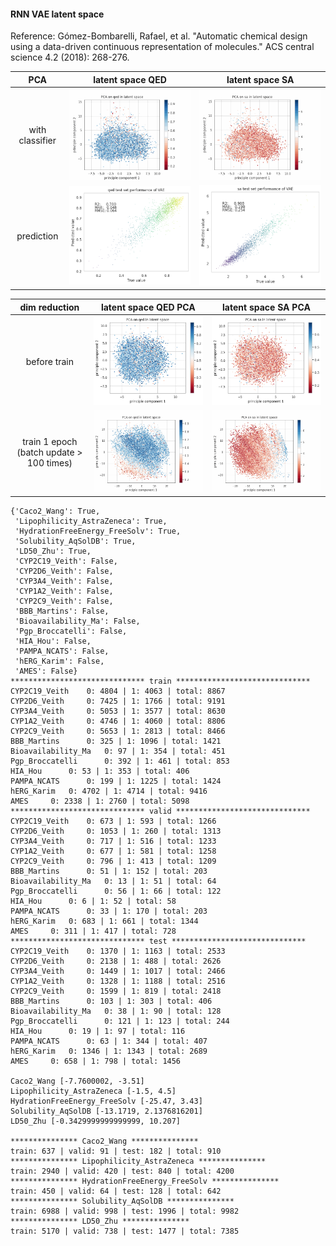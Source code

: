
#### RNN VAE latent space
Reference: Gómez-Bombarelli, Rafael, et al. "Automatic chemical design using a data-driven continuous representation of molecules." ACS central science 4.2 (2018): 268-276.
 
 | PCA | latent space QED    | latent space SA
:-----:|:-------------------------:|:-------------------------:
|with classifier| ![](figures/fig_11_09_qed.gif)  | ![](figures/fig_11_09_sa.gif) |
| prediction | ![](figures/qed_pred.png) | ![](figures/sa_pred.png) |




 | dim reduction | latent space QED PCA   | latent space SA PCA  
 :-----:|:-------------------------:|:-------------------------: 
 | before train |  ![](figures/qed_0.png)  |  ![](figures/sa_0.png)  
 | train 1 epoch (batch update > 100 times) |  ![](figures/qed_1.png)  |  ![](figures/sa_1.png)  









```
{'Caco2_Wang': True,
 'Lipophilicity_AstraZeneca': True,
 'HydrationFreeEnergy_FreeSolv': True,
 'Solubility_AqSolDB': True,
 'LD50_Zhu': True,
 'CYP2C19_Veith': False,
 'CYP2D6_Veith': False,
 'CYP3A4_Veith': False,
 'CYP1A2_Veith': False,
 'CYP2C9_Veith': False,
 'BBB_Martins': False,
 'Bioavailability_Ma': False,
 'Pgp_Broccatelli': False,
 'HIA_Hou': False,
 'PAMPA_NCATS': False,
 'hERG_Karim': False,
 'AMES': False}
****************************** train ******************************
CYP2C19_Veith 	 0: 4804 | 1: 4063 | total: 8867
CYP2D6_Veith 	 0: 7425 | 1: 1766 | total: 9191
CYP3A4_Veith 	 0: 5053 | 1: 3577 | total: 8630
CYP1A2_Veith 	 0: 4746 | 1: 4060 | total: 8806
CYP2C9_Veith 	 0: 5653 | 1: 2813 | total: 8466
BBB_Martins 	 0: 325 | 1: 1096 | total: 1421
Bioavailability_Ma 	 0: 97 | 1: 354 | total: 451
Pgp_Broccatelli 	 0: 392 | 1: 461 | total: 853
HIA_Hou 	 0: 53 | 1: 353 | total: 406
PAMPA_NCATS 	 0: 199 | 1: 1225 | total: 1424
hERG_Karim 	 0: 4702 | 1: 4714 | total: 9416
AMES 	 0: 2338 | 1: 2760 | total: 5098
****************************** valid ******************************
CYP2C19_Veith 	 0: 673 | 1: 593 | total: 1266
CYP2D6_Veith 	 0: 1053 | 1: 260 | total: 1313
CYP3A4_Veith 	 0: 717 | 1: 516 | total: 1233
CYP1A2_Veith 	 0: 677 | 1: 581 | total: 1258
CYP2C9_Veith 	 0: 796 | 1: 413 | total: 1209
BBB_Martins 	 0: 51 | 1: 152 | total: 203
Bioavailability_Ma 	 0: 13 | 1: 51 | total: 64
Pgp_Broccatelli 	 0: 56 | 1: 66 | total: 122
HIA_Hou 	 0: 6 | 1: 52 | total: 58
PAMPA_NCATS 	 0: 33 | 1: 170 | total: 203
hERG_Karim 	 0: 683 | 1: 661 | total: 1344
AMES 	 0: 311 | 1: 417 | total: 728
****************************** test ******************************
CYP2C19_Veith 	 0: 1370 | 1: 1163 | total: 2533
CYP2D6_Veith 	 0: 2138 | 1: 488 | total: 2626
CYP3A4_Veith 	 0: 1449 | 1: 1017 | total: 2466
CYP1A2_Veith 	 0: 1328 | 1: 1188 | total: 2516
CYP2C9_Veith 	 0: 1599 | 1: 819 | total: 2418
BBB_Martins 	 0: 103 | 1: 303 | total: 406
Bioavailability_Ma 	 0: 38 | 1: 90 | total: 128
Pgp_Broccatelli 	 0: 121 | 1: 123 | total: 244
HIA_Hou 	 0: 19 | 1: 97 | total: 116
PAMPA_NCATS 	 0: 63 | 1: 344 | total: 407
hERG_Karim 	 0: 1346 | 1: 1343 | total: 2689
AMES 	 0: 658 | 1: 798 | total: 1456

Caco2_Wang [-7.7600002, -3.51]
Lipophilicity_AstraZeneca [-1.5, 4.5]
HydrationFreeEnergy_FreeSolv [-25.47, 3.43]
Solubility_AqSolDB [-13.1719, 2.1376816201]
LD50_Zhu [-0.3429999999999999, 10.207]

*************** Caco2_Wang ***************
train: 637 | valid: 91 | test: 182 | total: 910
*************** Lipophilicity_AstraZeneca ***************
train: 2940 | valid: 420 | test: 840 | total: 4200
*************** HydrationFreeEnergy_FreeSolv ***************
train: 450 | valid: 64 | test: 128 | total: 642
*************** Solubility_AqSolDB ***************
train: 6988 | valid: 998 | test: 1996 | total: 9982
*************** LD50_Zhu ***************
train: 5170 | valid: 738 | test: 1477 | total: 7385
```
